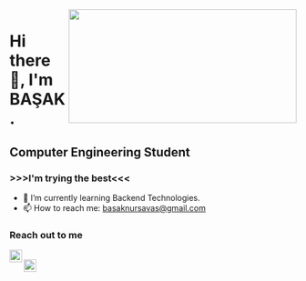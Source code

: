 <img src= "https://media.giphy.com/media/USV0ym3bVWQJJmNu3N/giphy.gif" align="right" width ="400" height="200" >


# Hi there 👋, I'm BAŞAK.  
## Computer Engineering Student
### >>>I'm trying the best<<<  


- 🌱 I’m currently learning Backend Technologies.
- 📫 How to reach me: basaknursavas@gmail.com


 
### Reach out to me 

[<img  width="22" src="https://unpkg.com/simple-icons@v8/icons/linkedin.svg" align="left" />][linkedin]   
[<img  width="22" src="https://unpkg.com/simple-icons@v8/icons/hackerrank.svg" align="left" />][hackerrank]   

<br /> 
<br />

[linkedin]: https://www.linkedin.com/in/basaknursavas/ 
[hackerrank]: https://www.hackerrank.com/basaknursavas

